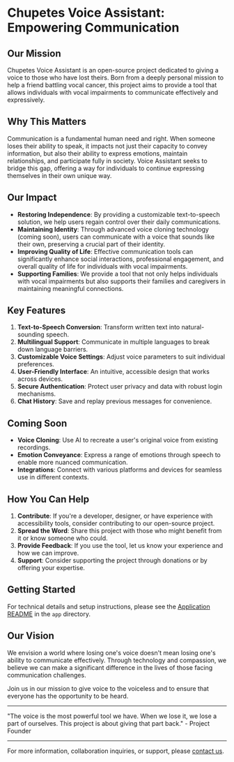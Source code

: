 # Chupetes Voice Assistant: Empowering Communication

## Our Mission

Chupetes Voice Assistant is an open-source project dedicated to giving a voice to those who have lost theirs. Born from a deeply personal mission to help a friend battling vocal cancer, this project aims to provide a tool that allows individuals with vocal impairments to communicate effectively and expressively.

## Why This Matters

Communication is a fundamental human need and right. When someone loses their ability to speak, it impacts not just their capacity to convey information, but also their ability to express emotions, maintain relationships, and participate fully in society. Voice Assistant seeks to bridge this gap, offering a way for individuals to continue expressing themselves in their own unique way.

## Our Impact

- **Restoring Independence**: By providing a customizable text-to-speech solution, we help users regain control over their daily communications.
- **Maintaining Identity**: Through advanced voice cloning technology (coming soon), users can communicate with a voice that sounds like their own, preserving a crucial part of their identity.
- **Improving Quality of Life**: Effective communication tools can significantly enhance social interactions, professional engagement, and overall quality of life for individuals with vocal impairments.
- **Supporting Families**: We provide a tool that not only helps individuals with vocal impairments but also supports their families and caregivers in maintaining meaningful connections.

## Key Features

1. **Text-to-Speech Conversion**: Transform written text into natural-sounding speech.
2. **Multilingual Support**: Communicate in multiple languages to break down language barriers.
3. **Customizable Voice Settings**: Adjust voice parameters to suit individual preferences.
4. **User-Friendly Interface**: An intuitive, accessible design that works across devices.
5. **Secure Authentication**: Protect user privacy and data with robust login mechanisms.
6. **Chat History**: Save and replay previous messages for convenience.

## Coming Soon

- **Voice Cloning**: Use AI to recreate a user's original voice from existing recordings.
- **Emotion Conveyance**: Express a range of emotions through speech to enable more nuanced communication.
- **Integrations**: Connect with various platforms and devices for seamless use in different contexts.

## How You Can Help

1. **Contribute**: If you're a developer, designer, or have experience with accessibility tools, consider contributing to our open-source project.
2. **Spread the Word**: Share this project with those who might benefit from it or know someone who could.
3. **Provide Feedback**: If you use the tool, let us know your experience and how we can improve.
4. **Support**: Consider supporting the project through donations or by offering your expertise.

## Getting Started

For technical details and setup instructions, please see the [Application README](app/README.md) in the `app` directory.

## Our Vision

We envision a world where losing one's voice doesn't mean losing one's ability to communicate effectively. Through technology and compassion, we believe we can make a significant difference in the lives of those facing communication challenges.

Join us in our mission to give voice to the voiceless and to ensure that everyone has the opportunity to be heard.

---

"The voice is the most powerful tool we have. When we lose it, we lose a part of ourselves. This project is about giving that part back." - Project Founder

---

For more information, collaboration inquiries, or support, please [contact us](mailto:your-email@example.com).